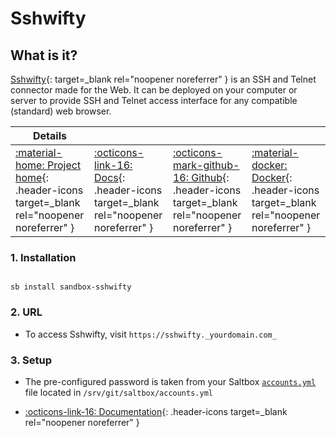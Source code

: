 # Sshwifty

## What is it?

[Sshwifty](https://github.com/nirui/sshwifty){: target=_blank rel="noopener noreferrer" } is an SSH and Telnet connector made for the Web. It can be deployed on your computer or server to provide SSH and Telnet access interface for any compatible (standard) web browser.

| Details     |             |             |             |
|-------------|-------------|-------------|-------------|
| [:material-home: Project home](https://github.com/nirui/sshwifty){: .header-icons target=_blank rel="noopener noreferrer" } | [:octicons-link-16: Docs](https://github.com/nirui/sshwifty){: .header-icons target=_blank rel="noopener noreferrer" } | [:octicons-mark-github-16: Github](https://github.com/nirui/sshwifty){: .header-icons target=_blank rel="noopener noreferrer" } | [:material-docker: Docker](https://hub.docker.com/r/niruix/sshwifty){: .header-icons target=_blank rel="noopener noreferrer" }|

### 1. Installation

``` shell

sb install sandbox-sshwifty

```

### 2. URL

- To access Sshwifty, visit `https://sshwifty._yourdomain.com_`

### 3. Setup

- The pre-configured password is taken from your Saltbox [`accounts.yml`](../../saltbox/install/install.md#configuration) file located in `/srv/git/saltbox/accounts.yml`

- [:octicons-link-16: Documentation](https://github.com/nirui/sshwifty){: .header-icons target=_blank rel="noopener noreferrer" }
